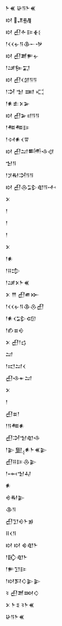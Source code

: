 <div class='block'>
<div class='line'>𒈨𒌍 𒄩𒀀𒈨𒌍</div>
<div class='line'>𒊭 𒂗𒉆</div>
<div class='line'>𒊭 𒌷𒅆𒄿𒈬</div>
<div class='line'>𒁹𒌋𒌋𒉡𒀀𒆠𒀸𒋩</div>
<div class='line'>𒊭 𒌷𒋢𒊓𒉡</div>
<div class='line'>𒁹𒁼𒌉𒍑</div>
<div class='line'>𒊭 𒌷𒌋𒌆𒀀𒀀</div>
<div class='line'>𒁹𒋫 𒈠 𒌅 𒄣</div>
<div class='line'>𒁹𒀭𒉺𒉽𒅕</div>
<div class='line'>𒊭 𒌷𒅕𒁀𒀀𒀀</div>
<div class='line'>𒁹𒍣𒍣𒄿</div>
<div class='line'>𒁹𒀴𒀭𒌋𒐊</div>
<div class='line'>𒊭 𒌷𒁺𒌦𒈾𒋼</div>
<div class='line'>𒈠𒀀</div>
<div class='line'>𒁹𒋡𒊑𒋫𒀀𒀀</div>
<div class='line'>𒊭 𒌷𒁲𒁉𒊏𒀀𒋾</div>
<div class='line'>𒉽</div>
<div class='line'>𒁹</div>
<div class='line'>𒁹</div>
<div class='line'>𒁹</div>
<div class='line'>𒉽</div>
<div class='line'>𒁹𒀭</div>
<div class='line'>𒁹𒍝𒄠</div>
<div class='line'>𒁹𒁼𒉽𒈨𒌍</div>
<div class='line'>𒉽 𒐈 𒌷𒌑𒁍</div>
<div class='line'>𒁹𒌋𒌋𒉡𒀀𒆠𒊮𒌷</div>
<div class='line'>𒁹𒀭𒌋𒁉𒄢</div>
<div class='line'>𒁹𒁓𒊺𒀪</div>
<div class='line'>𒉽 𒌷𒁹𒌓</div>
<div class='line'>𒁺</div>
<div class='line'>𒁹𒀊𒁺𒌋</div>
<div class='line'>𒌷𒈾𒄬𒁺</div>
<div class='line'>𒉽</div>
<div class='line'>𒁹</div>
<div class='line'>𒌷𒊺𒁹</div>
<div class='line'>𒁹𒀀𒍣𒀭</div>
<div class='line'>𒌷𒋫𒈠𒊏𒈾</div>
<div class='line'>𒁹𒉌𒅅𒀭𒈨𒌍𒉌</div>
<div class='line'>𒌷𒍝𒄿𒁲𒉌</div>
<div class='line'>𒁹𒆰𒈠𒄷</div>
<div class='line'>𒀭</div>
<div class='line'>𒄴𒊑𒉌</div>
<div class='line'>𒆠𒀀</div>
<div class='line'>𒌷𒋛𒀪𒈨𒂊</div>
<div class='line'>𒍝𒌋𒀀</div>
<div class='line'>𒊭 𒊭 𒄵𒊏𒈨</div>
<div class='line'>𒁹𒃼𒊏𒈨</div>
<div class='line'>𒁹𒊓𒋛𒄿</div>
<div class='line'>𒁹𒊭𒁕𒄭𒉌𒉌</div>
<div class='line'>𒂟 𒌷𒍪𒇷𒄭</div>
<div class='line'>𒉽 𒈨𒐏 𒂟𒈨𒌍</div>
<div class='line'>𒄩𒀀𒈨𒌍</div>
</div>